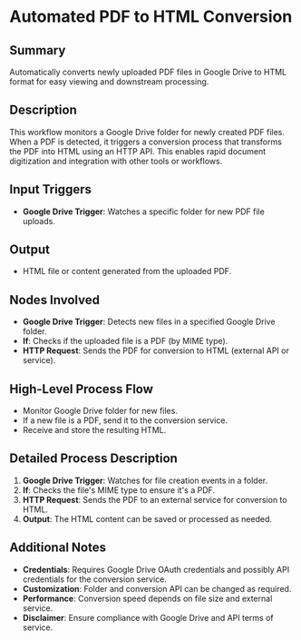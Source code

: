 # Automated PDF to HTML Conversion

## Summary
Automatically converts newly uploaded PDF files in Google Drive to HTML format for easy viewing and downstream processing.

## Description
This workflow monitors a Google Drive folder for newly created PDF files. When a PDF is detected, it triggers a conversion process that transforms the PDF into HTML using an HTTP API. This enables rapid document digitization and integration with other tools or workflows.

## Input Triggers
- **Google Drive Trigger**: Watches a specific folder for new PDF file uploads.

## Output
- HTML file or content generated from the uploaded PDF.

## Nodes Involved
- **Google Drive Trigger**: Detects new files in a specified Google Drive folder.
- **If**: Checks if the uploaded file is a PDF (by MIME type).
- **HTTP Request**: Sends the PDF for conversion to HTML (external API or service).

## High-Level Process Flow
- Monitor Google Drive folder for new files.
- If a new file is a PDF, send it to the conversion service.
- Receive and store the resulting HTML.

## Detailed Process Description
1. **Google Drive Trigger**: Watches for file creation events in a folder.
2. **If**: Checks the file's MIME type to ensure it's a PDF.
3. **HTTP Request**: Sends the PDF to an external service for conversion to HTML.
4. **Output**: The HTML content can be saved or processed as needed.

## Additional Notes
- **Credentials**: Requires Google Drive OAuth credentials and possibly API credentials for the conversion service.
- **Customization**: Folder and conversion API can be changed as required.
- **Performance**: Conversion speed depends on file size and external service.
- **Disclaimer**: Ensure compliance with Google Drive and API terms of service.
